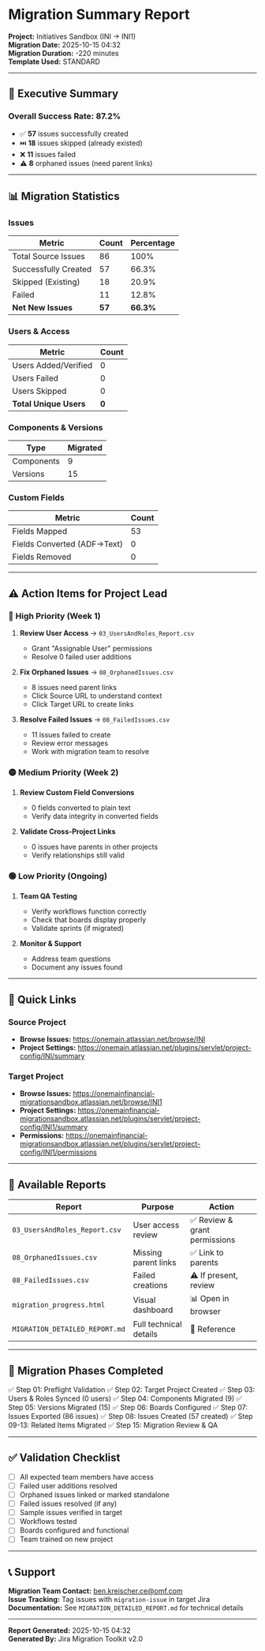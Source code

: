 # Migration Summary Report

**Project:** Initiatives Sandbox (INI → INI1)  
**Migration Date:** 2025-10-15 04:32  
**Migration Duration:** -220 minutes  
**Template Used:** STANDARD

---

## 🎯 Executive Summary

### Overall Success Rate: **87.2%**

- ✅ **57** issues successfully created
- ⏭️ **18** issues skipped (already existed)
- ❌ **11** issues failed
- ⚠️ **8** orphaned issues (need parent links)

---

## 📊 Migration Statistics

### Issues
| Metric | Count | Percentage |
|--------|-------|------------|
| Total Source Issues | 86 | 100% |
| Successfully Created | 57 | 66.3% |
| Skipped (Existing) | 18 | 20.9% |
| Failed | 11 | 12.8% |
| **Net New Issues** | **57** | **66.3%** |

### Users & Access
| Metric | Count |
|--------|-------|
| Users Added/Verified | 0 |
| Users Failed | 0 |
| Users Skipped | 0 |
| **Total Unique Users** | **0** |

### Components & Versions
| Type | Migrated |
|------|----------|
| Components | 9 |
| Versions | 15 |

### Custom Fields
| Metric | Count |
|--------|-------|
| Fields Mapped | 53 |
| Fields Converted (ADF→Text) | 0 |
| Fields Removed | 0 |

---

## ⚠️ Action Items for Project Lead

### 🔴 High Priority (Week 1)
1. **Review User Access** → `03_UsersAndRoles_Report.csv`
   - Grant "Assignable User" permissions
   - Resolve 0 failed user additions

2. **Fix Orphaned Issues** → `08_OrphanedIssues.csv`
   - 8 issues need parent links
   - Click Source URL to understand context
   - Click Target URL to create links

3. **Resolve Failed Issues** → `08_FailedIssues.csv`
   - 11 issues failed to create
   - Review error messages
   - Work with migration team to resolve

### 🟡 Medium Priority (Week 2)
1. **Review Custom Field Conversions**
   - 0 fields converted to plain text
   - Verify data integrity in converted fields

2. **Validate Cross-Project Links**
   - 0 issues have parents in other projects
   - Verify relationships still valid

### 🟢 Low Priority (Ongoing)
1. **Team QA Testing**
   - Verify workflows function correctly
   - Check that boards display properly
   - Validate sprints (if migrated)

2. **Monitor & Support**
   - Address team questions
   - Document any issues found

---

## 🔗 Quick Links

### Source Project
- **Browse Issues:** https://onemain.atlassian.net/browse/INI
- **Project Settings:** https://onemain.atlassian.net/plugins/servlet/project-config/INI/summary

### Target Project
- **Browse Issues:** https://onemainfinancial-migrationsandbox.atlassian.net/browse/INI1
- **Project Settings:** https://onemainfinancial-migrationsandbox.atlassian.net/plugins/servlet/project-config/INI1/summary
- **Permissions:** https://onemainfinancial-migrationsandbox.atlassian.net/plugins/servlet/project-config/INI1/permissions

---

## 📁 Available Reports

| Report | Purpose | Action |
|--------|---------|--------|
| `03_UsersAndRoles_Report.csv` | User access review | ✅ Review & grant permissions |
| `08_OrphanedIssues.csv` | Missing parent links | ✅ Link to parents |
| `08_FailedIssues.csv` | Failed creations | ⚠️ If present, review |
| `migration_progress.html` | Visual dashboard | 📊 Open in browser |
| `MIGRATION_DETAILED_REPORT.md` | Full technical details | 📖 Reference |

---

## 🎯 Migration Phases Completed

✅ Step 01: Preflight Validation
✅ Step 02: Target Project Created
✅ Step 03: Users & Roles Synced (0 users)
✅ Step 04: Components Migrated (9)
✅ Step 05: Versions Migrated (15)
✅ Step 06: Boards Configured
✅ Step 07: Issues Exported (86 issues)
✅ Step 08: Issues Created (57 created)
✅ Step 09-13: Related Items Migrated
✅ Step 15: Migration Review & QA

---

## ✅ Validation Checklist

- [ ] All expected team members have access
- [ ] Failed user additions resolved
- [ ] Orphaned issues linked or marked standalone
- [ ] Failed issues resolved (if any)
- [ ] Sample issues verified in target
- [ ] Workflows tested
- [ ] Boards configured and functional
- [ ] Team trained on new project

---

## 📞 Support

**Migration Team Contact:** ben.kreischer.ce@omf.com  
**Issue Tracking:** Tag issues with `migration-issue` in target Jira  
**Documentation:** See `MIGRATION_DETAILED_REPORT.md` for technical details

---

**Report Generated:** 2025-10-15 04:32  
**Generated By:** Jira Migration Toolkit v2.0


